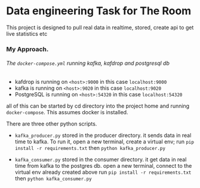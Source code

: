 # Data engineering Task for The Room
This project is designed to pull real data in realtime, stored, create api to get live statistics etc




### My Approach.
###### The `docker-compose.yml` running kafka, kafdrop and postgresql db
- kafdrop is running on `<host>:9000` in this case `localhost:9000`
- kafka is running on `<host>:9020` in this case `localhost:9020`
- PostgreSQL is running on `<host>:54320`  in this case `localhost:54320`

all of this can be started by cd directory into the project home 
and running `docker-compose`. This assumes docker is installed.




There are three other python scripts.

- `kafka_producer.py` stored in the producer directory. it sends data in real time to kafka. To run it,
open a new terminal, create a virtual env;
run `pip install -r requirements.txt`
then `python kafka_producer.py`

- `kafka_consumer.py` stored in the consumer directory. it get data in real time from kafka to the postgres db. 
open a new terminal, connect to the virtual env already created above
run `pip install -r requirements.txt`
then `python kafka_consumer.py`
